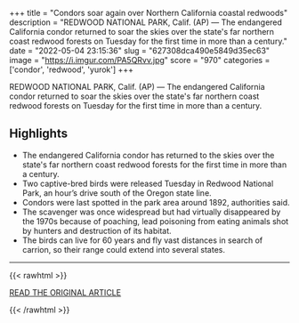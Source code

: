+++
title = "Condors soar again over Northern California coastal redwoods"
description = "REDWOOD NATIONAL PARK, Calif. (AP) — The endangered California condor returned to soar the skies over the state's far northern coast redwood forests on Tuesday for the first time in more than a century."
date = "2022-05-04 23:15:36"
slug = "627308dca490e5849d35ec63"
image = "https://i.imgur.com/PA5QRvv.jpg"
score = "970"
categories = ['condor', 'redwood', 'yurok']
+++

REDWOOD NATIONAL PARK, Calif. (AP) — The endangered California condor returned to soar the skies over the state's far northern coast redwood forests on Tuesday for the first time in more than a century.

## Highlights

- The endangered California condor has returned to the skies over the state's far northern coast redwood forests for the first time in more than a century.
- Two captive-bred birds were released Tuesday in Redwood National Park, an hour’s drive south of the Oregon state line.
- Condors were last spotted in the park area around 1892, authorities said.
- The scavenger was once widespread but had virtually disappeared by the 1970s because of poaching, lead poisoning from eating animals shot by hunters and destruction of its habitat.
- The birds can live for 60 years and fly vast distances in search of carrion, so their range could extend into several states.

---

{{< rawhtml >}}
  <p class="article-category">
    <a target="_blank" href="https://apnews.com/article/travel-california-wildlife-parks-national-fefbd6b9ed15698c0b6507fa6f60317d">READ THE ORIGINAL ARTICLE</a>
  </p>
{{< /rawhtml >}}
